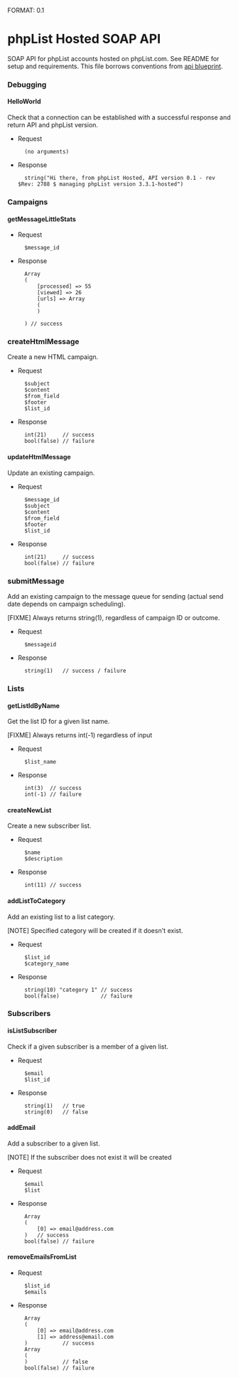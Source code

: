 FORMAT: 0.1

# phpList Hosted SOAP API

SOAP API for phpList accounts hosted on phpList.com. See README for setup and requirements. This file borrows conventions from [api blueprint](https://apiblueprint.org/).

### Debugging

#### HelloWorld

Check that a connection can be established with a successful response and return API and phpList version.

+ Request

		(no arguments)
		
+ Response

		string("Hi there, from phpList Hosted, API version 0.1 - rev $Rev: 2788 $ managing phpList version 3.3.1-hosted")

### Campaigns

#### getMessageLittleStats

+ Request

    	$message_id

+ Response

		Array
		(
		    [processed] => 55
		    [viewed] => 26
		    [urls] => Array
			(
			)

		) // success

### createHtmlMessage

Create a new HTML campaign.

+ Request

	    $subject
	    $content
	    $from_field
	    $footer
	    $list_id

+ Response

		int(21)		// success
		bool(false)	// failure

#### updateHtmlMessage

Update an existing campaign.

+ Request

		$message_id
		$subject
		$content
		$from_field
		$footer
		$list_id

+ Response

		int(21)		// success
		bool(false)	// failure

### submitMessage

Add an existing campaign to the message queue for sending (actual send date depends on campaign scheduling). 

[FIXME] Always returns string(1), regardless of campaign ID or outcome.

+ Request

		$messageid
		
+ Response

		string(1)	// success / failure
		
### Lists

#### getListIdByName

Get the list ID for a given list name.

[FIXME] Always returns int(-1) regardless of input

+ Request

		$list_name
		
+ Response

		int(3)	// success
		int(-1)	// failure

#### createNewList

Create a new subscriber list.

+ Request

		$name
		$description
		
+ Response

		int(11) // success

#### addListToCategory

Add an existing list to a list category. 

[NOTE] Specified category will be created if it doesn't exist.

+ Request

		$list_id
		$category_name
		
+ Response

		string(10) "category 1"	// success
		bool(false) 			// failure

### Subscribers

#### isListSubscriber

Check if a given subscriber is a member of a given list.

+ Request

		$email
		$list_id
		
+ Response

		string(1)	// true
		string(0)	// false

#### addEmail

Add a subscriber to a given list.

[NOTE] If the subscriber does not exist it will be created

+ Request

		$email
		$list
		
+ Response
		
		Array
		(
		    [0] => email@address.com
		)	// success
		bool(false)	// failure

#### removeEmailsFromList

+ Request

		$list_id
		$emails
		
+ Response

		Array
		(
		    [0] => email@address.com
		    [1] => address@email.com
		)			// success
		Array
		(
		)			// false
		bool(false) // failure

